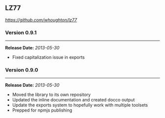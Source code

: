 ## LZ77
*https://github.com/whoughton/lz77*

### Version 0.9.1
***
**Release Date:** _2013-05-30_  

* Fixed capitalization issue in exports


### Version 0.9.0
***
**Release Date:** _2013-05-30_  

* Moved the library to its own repository
* Updated the inline documentation and created docco output
* Update the exports system to hopefully work with multiple toolsets
* Prepped for npmjs publishing

